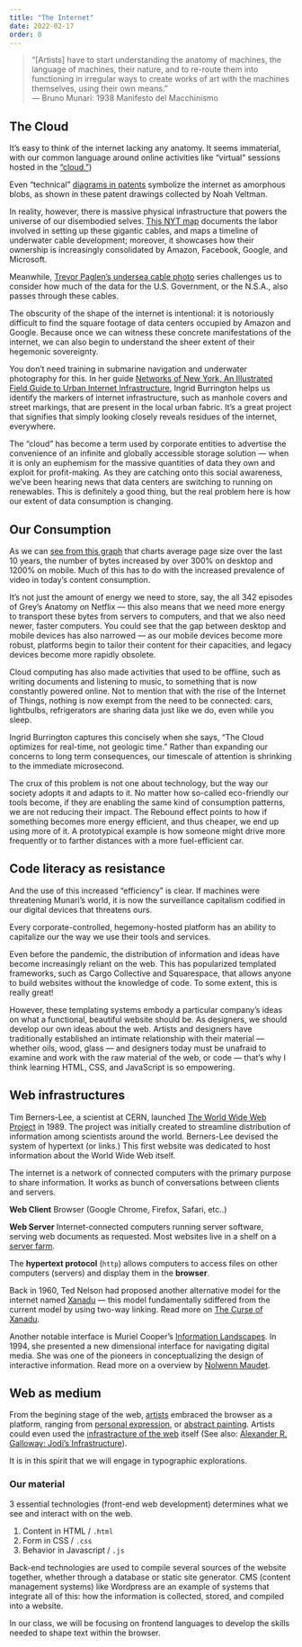 ```yaml
---
title: "The Internet"
date: 2022-02-17
order: 0
---
```


> “[Artists] have to start understanding the anatomy of machines, the language of machines, their nature, and to re-route them into functioning in irregular ways to create works of art with the machines themselves, using their own means.”<br>— Bruno Munari: 1938 Manifesto del Macchinismo


## The Cloud

It’s easy to think of the internet lacking any anatomy. It seems immaterial, with our common language around online activities like “virtual” sessions hosted in the [“cloud.”](https://www.google.com/search?q=the+cloud&source=lnms&tbm=isch&sa=X&ved=2ahUKEwjFtN75x4XvAhWEdN8KHVOpBZMQ_AUoAnoECBMQBA&biw=1440&bih=688))

Even “technical” [diagrams in patents](https://noahveltman.com/internet-shape/) symbolize the internet as amorphous blobs, as shown in these patent drawings collected by Noah Veltman.

In reality, however, there is massive physical infrastructure that powers the universe of our disembodied selves. [This NYT map](https://www.nytimes.com/interactive/2019/03/10/technology/internet-cables-oceans.html) documents the labor involved in setting up these gigantic cables, and maps a timeline of underwater cable development; moreover, it showcases how their ownership is increasingly consolidated by Amazon, Facebook, Google, and Microsoft.

Meanwhile, [Trevor Paglen’s undersea cable photo](https://www.artforum.com/picks/trevor-paglen-55231) series challenges us to consider how much of the data for the U.S. Government, or the N.S.A., also passes through these cables.

The obscurity of the shape of the internet is intentional: it is notoriously difficult to find the square footage of data centers occupied by Amazon and Google. Because once we can witness these concrete manifestations of the internet, we can also begin to understand the sheer extent of their hegemonic sovereignty. 

You don’t need training in submarine navigation and underwater photography for this. In her guide [Networks of New York, An Illustrated Field Guide to Urban Internet Infrastructure](http://seeingnetworks.in/nyc/), Ingrid Burrington helps us identify the markers of internet infrastructure, such as manhole covers and street markings, that are present in the local urban fabric. It’s a great project that signifies that simply looking closely reveals residues of the internet, everywhere.

The “cloud” has become a term used by corporate entities to advertise the convenience of an infinite and globally accessible storage solution  —  when it is only an euphemism for the massive quantities of data they own and exploit for profit-making. As they are catching onto this social awareness, we’ve been hearing news that data centers are switching to running on renewables. This is definitely a good thing, but the real problem here is how our extent of data consumption is changing.

## Our Consumption

As we can [see from this graph](https://httparchive.org/reports/page-weight#bytesTotal) that charts average page size over the last 10 years, the number of bytes increased by over 300% on desktop and 1200% on mobile. Much of this has to do with the increased prevalence of video in today’s content consumption. 

It’s not just the amount of energy we need to store, say, the all 342 episodes of Grey’s Anatomy on Netflix — this also means that we need more energy to transport these bytes from servers to computers, and that we also need newer, faster computers. You could see that the gap between desktop and mobile devices has also narrowed — as our mobile devices become more robust, platforms begin to tailor their content for their capacities, and legacy devices become more rapidly obsolete. 

Cloud computing has also made activities that used to be offline, such as writing documents and listening to music, to something that is now constantly powered online. Not to mention that with the rise of the Internet of Things, nothing is now exempt from the need to be connected: cars, lightbulbs, refrigerators are sharing data just like we do, even while you sleep. 

Ingrid Burrington captures this concisely when she says, “The Cloud optimizes for real-time, not geologic time.” Rather than expanding our concerns to long term consequences, our timescale of attention is shrinking to the immediate microsecond.  

The crux of this problem is not one about technology, but the way our society adopts it and adapts to it. No matter how so-called eco-friendly our tools become, if they are enabling the same kind of consumption patterns, we are not reducing their impact. The Rebound effect points to how if something becomes more energy efficient, and thus cheaper, we end up using more of it. A prototypical example is how someone might  drive more frequently or to farther distances with a more fuel-efficient car. 

## Code literacy as resistance

And the use of this increased “efficiency” is clear. If machines were threatening Munari’s world, it is now the surveillance capitalism codified in our digital devices that threatens ours.

Every corporate-controlled, hegemony-hosted platform has an ability to capitalize our the way we use their tools and services.

Even before the pandemic, the distribution of information and ideas have become increasingly reliant on the web. This has popularized templated frameworks, such as Cargo Collective and Squarespace, that allows anyone to build websites without the knowledge of code. To some extent, this is really great!  

However, these templating systems embody a particular company’s ideas on what a functional, beautiful website should be. As designers, we should develop our own ideas about the web. Artists and designers have traditionally established an intimate relationship with their material — whether oils, wood, glass — and designers today must be unafraid to examine and work with the raw material of the web, or code — that’s why I think learning HTML, CSS, and JavaScript is so empowering.

## Web infrastructures

Tim Berners-Lee, a scientist at CERN, launched [The World Wide Web Project](http://info.cern.ch/hypertext/WWW/TheProject.html) in 1989. The project was initially created to streamline distribution of information among scientists around the world. Berners-Lee devised the system of hypertext (or links.) This first website was dedicated to host information about the World Wide Web itself.

The internet is a network of connected computers with the primary purpose to share information. It works as bunch of conversations between clients and servers.

**Web Client**
Browser (Google Chrome, Firefox, Safari, etc..)

**Web Server**
Internet-connected computers running server software, serving web documents as requested.  Most websites live in a shelf on a [server farm](https://www.google.com/search?q=server+farms&source=lnms&tbm=isch&sa=X&ved=2ahUKEwjf85WvzYXvAhUEZN8KHaA3BRgQ_AUoAXoECBMQAw&biw=1440&bih=688).

The **hypertext protocol** (`http`) allows computers to access files on other computers (servers) and display them in the **browser**.


Back in 1960, Ted Nelson had proposed another alternative model for the internet named [Xanadu](https://www.youtube.com/embed/En_2T7KH6RA) — this model fundamentally sdiffered from the current model by using two-way linking. Read more on [The Curse of Xanadu](https://www.wired.com/1995/06/xanadu/).

Another notable interface is Muriel Cooper’s [Information Landscapes](https://www.youtube.com/embed/Qn9zCrIJzLs). In 1994, she presented a new dimensional interface for navigating digital media. She was one of the pioneers in conceptualizing the design of interactive information. Read more on a overview by [Nolwenn Maudet](http://www.revue-backoffice.com/en/issues/01-making-do-making-with/nolwenn-maudet-muriel-cooper-information-landscapes).

## Web as medium

From the begining stage of the web, [artists](https://anthology.rhizome.org/) embraced the browser as a platform, ranging from [personal expression](https://www.cameronsworld.net/), or [abstract painting](http://www.abstractbrowsing.net/). Artists could even used the [infrastracture of the web](http://xn--9l7a.com/) itself (See also: [Alexander R. Galloway: Jodi’s Infrastructure](https://www.e-flux.com/journal/74/59810/jodi-s-infrastructure/)).

It is in this spirit that we will engage in typographic explorations.

### Our material

3 essential technologies (front-end web development) determines what we see and interact with on the web.

1. Content in HTML / `.html`
2. Form in CSS / `.css`
3. Behavior in Javascript / `.js`


Back-end technologies are used to compile several sources of the website together, whether through a database or static site generator. CMS (content management systems) like Wordpress are an example of systems that integrate all of this: how the information is collected, stored, and compiled into a website. 

In our class, we will be focusing on frontend languages to develop the skills needed to shape text within the browser.


